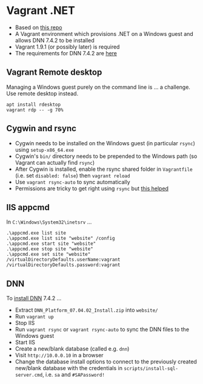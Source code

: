 # Vagrant .NET

* Based on [this repo](https://github.com/kwilson/vagrant-octopus)
* A Vagrant environment which provisions .NET on a Windows guest and allows DNN 7.4.2 to be installed
* Vagrant 1.9.1 (or possibly later) is required
* The requirements for DNN 7.4.2 are [here](http://www.dnnsoftware.com/platform/start/install#2047)

## Vagrant Remote desktop

Managing a Windows guest purely on the command line is ... a challenge.
Use remote desktop instead.

    apt install rdesktop
    vagrant rdp -- -g 70%

## Cygwin and rsync

* Cygwin needs to be installed on the Windows guest (in particular `rsync`) using `setup-x86_64.exe`
* Cygwin's `bin/` directory needs to be prepended to the Windows path (so Vagrant can actually find `rsync`)
* After Cygwin is installed, enable the rsync shared folder in `Vagrantfile` (i.e. set `disabled: false`) then `vagrant reload`
* Use `vagrant rsync-auto` to sync automatically
* Permissions are tricky to get right using `rsync` but [this helped](http://docs.drupalvm.com/en/latest/extras/syncing-folders/#options)

## IIS appcmd

In `C:\Windows\System32\inetsrv` ...

    .\appcmd.exe list site
    .\appcmd.exe list site "website" /config
    .\appcmd.exe start site "website"
    .\appcmd.exe stop site "website"
    .\appcmd.exe set site "website" /virtualDirectoryDefaults.userName:vagrant /virtualDirectoryDefaults.password:vagrant

## DNN

To [install DNN](http://www.dnnsoftware.com/wiki/how-to-install-dotnetnuke) 7.4.2 ...

* Extract `DNN_Platform_07.04.02_Install.zip` into `website/`
* Run `vagrant up`
* Stop IIS
* Run `vagrant rsync` or `vagrant rsync-auto` to sync the DNN files to the Windows guest
* Start IIS
* Create a new/blank database (called e.g. `dnn`)
* Visit `http://10.0.0.10` in a browser
* Change the database install options to connect to the previously created new/blank database with the credentials in `scripts/install-sql-server.cmd`, i.e. `sa` and `#SAPassword!`
